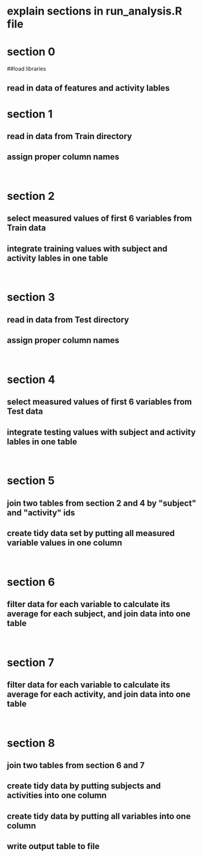 
# explain sections in run_analysis.R file

# section 0
##load libraries
## read in data of features and activity lables


# section 1

## read in data from Train directory
## assign proper column names



<br>

# section 2
## select measured values of first 6 variables from Train data
## integrate training values with subject and activity lables in one table


<br>

# section 3

## read in data from Test directory
## assign proper column names


<br>

# section 4
## select measured values of first 6 variables from Test data
## integrate testing values with subject and activity lables in one table

<br>

# section 5
## join two tables from section 2 and 4 by "subject" and "activity" ids
## create tidy data set by putting all measured variable values in one column


<br>

# section 6
## filter data for each variable to calculate its average for each subject, and join data into one table 

<br>

# section 7

## filter data for each variable to calculate its average for each activity, and join data into one table
<br>

# section 8
## join two tables from section 6 and 7
## create tidy data by putting subjects and activities into one column
## create tidy data by putting all variables into one column
## write output table to file

